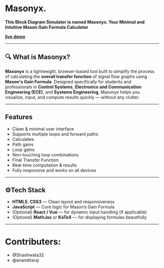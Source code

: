 # Masonyx.  
**This Block Diagram Simulator is named Masonyx. Your Minimal and Intuitive Mason Gain Formula Calculator**

**[live demo](https://drive.google.com/file/d/1S5yQu-J_9enMjgOLq66B2F7gWT_6VfeW/view?usp=sharing)**

---

## 🔍 What is Masonyx?

**Masonyx** is a lightweight, browser-based tool built to simplify the process of calculating the **overall transfer function** of signal flow graphs using **Mason's Gain Formula**. Designed specifically for students and professionals in **Control Systems**, **Electronics and Communication Engineering (ECE)**, and **Systems Engineering**, Masonyx helps you visualize, input, and compute results quickly — without any clutter.

---

## Features

- Clean & minimal user interface
-  Supports multiple loops and forward paths
-  Calculates:
  - Path gains
  - Loop gains
  - Non-touching loop combinations
  - Final Transfer Function
- Real-time computation & results
- Fully responsive and works on all devices

---

## ⚙Tech Stack

- **HTML5**, **CSS3** — Clean layout and responsiveness
- **JavaScript** — Core logic for Mason’s Gain Formula
- (Optional) **React / Vue** — for dynamic input handling (if applicable)
- (Optional) **MathJax** or **KaTeX** — for displaying formulas beautifully

---
# Contributers:
- @Shashwata32
- @ananditaraj

